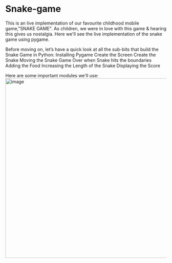 # Snake-game
This is an live implementation of our favourite childhood mobile game,"SNAKE GAME".
As children, we were in love with this game & hearing this gives us nostalgia. Here we'll see the live implementation of the snake game using pygame.

Before moving on, let’s have a quick look at all the sub-bits that build the Snake Game in Python:
  Installing Pygame
  Create the Screen
  Create the Snake
  Moving the Snake
  Game Over when Snake hits the boundaries
  Adding the Food
  Increasing the Length of the Snake
  Displaying the Score

Here are some important modules we'll use:
<img width="562" alt="image" src="https://user-images.githubusercontent.com/85865229/214648001-af704676-7f4b-4eae-9c00-872287903024.png">


